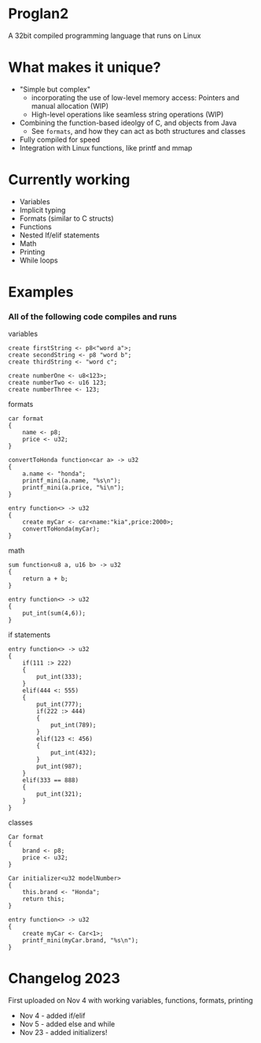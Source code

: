 # Proglan2
A 32bit compiled programming language that runs on Linux

# What makes it unique?
* "Simple but complex"
  * incorporating the use of low-level memory access: Pointers and manual allocation (WIP)
  * High-level operations like seamless string operations (WIP)
* Combining the function-based ideolgy of C, and objects from Java
  * See `formats`, and how they can act as both structures and classes
* Fully compiled for speed
* Integration with Linux functions, like printf and mmap

# Currently working
* Variables
* Implicit typing
* Formats (similar to C structs)
* Functions
* Nested If/elif statements
* Math
* Printing
* While loops

# Examples
### All of the following code compiles and runs
variables
```
create firstString <- p8<"word a">;
create secondString <- p8 "word b";
create thirdString <- "word c";

create numberOne <- u8<123>;
create numberTwo <- u16 123;
create numberThree <- 123;
```
formats
```
car format 
{
    name <- p8;
    price <- u32;
}

convertToHonda function<car a> -> u32
{
    a.name <- "honda";
    printf_mini(a.name, "%s\n");
    printf_mini(a.price, "%i\n");
}

entry function<> -> u32
{
    create myCar <- car<name:"kia",price:2000>;
    convertToHonda(myCar);
}
```
math
```
sum function<u8 a, u16 b> -> u32
{
    return a + b;
}

entry function<> -> u32
{
    put_int(sum(4,6));
}
```
if statements
```
entry function<> -> u32
{
    if(111 :> 222)
    {
        put_int(333);
    }
    elif(444 <: 555)
    {
        put_int(777);
        if(222 :> 444)
        {
            put_int(789);
        }
        elif(123 <: 456)
        {
            put_int(432);
        }
        put_int(987);
    }
    elif(333 == 888)
    {
        put_int(321);
    }
}
```
classes
```
Car format 
{
    brand <- p8;
    price <- u32;
}

Car initializer<u32 modelNumber>
{
    this.brand <- "Honda";
    return this;
}

entry function<> -> u32
{
    create myCar <- Car<1>;
    printf_mini(myCar.brand, "%s\n");
}
```

# Changelog 2023
First uploaded on Nov 4 with working variables, functions, formats, printing
* Nov 4 - added if/elif
* Nov 5 - added else and while
* Nov 23 - added initializers!
